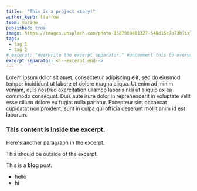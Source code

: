 ```yaml
---
title:  "This is a project story!"
author_kerb: ffarrow
team: marine
published: true
image: https://images.unsplash.com/photo-1587908401327-648d15e7b73b?ixlib=rb-1.2.1&ixid=eyJhcHBfaWQiOjEyMDd9&auto=format&fit=crop&w=1567&q=80
tags:
 - tag 1
 - tag 2
# excerpt: "overwrite the excerpt separator." #uncomment this to overwrite the excerpt
excerpt_separator: <!--excerpt_end-->
---
```


Lorem ipsum dolor sit amet, consectetur adipiscing elit, sed do eiusmod tempor incididunt ut labore et dolore magna aliqua. Ut enim ad minim veniam, quis nostrud exercitation ullamco laboris nisi ut aliquip ex ea commodo consequat. Duis aute irure dolor in reprehenderit in voluptate velit esse cillum dolore eu fugiat nulla pariatur. Excepteur sint occaecat cupidatat non proident, sunt in culpa qui officia deserunt mollit anim id est laborum.

### This content is inside the excerpt.

Here's another paragraph in the excerpt.

<!--excerpt_end-->

This should be outside of the excerpt.

This is a **blog** post:

 - hello
 - hi
